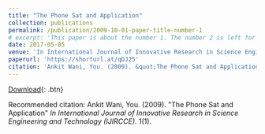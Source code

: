 ```yaml
---
title: "The Phone Sat and Application"
collection: publications
permalink: /publication/2009-10-01-paper-title-number-1
# excerpt: 'This paper is about the number 1. The number 2 is left for future work.'
date: 2017-05-05
venue: 'In International Journal of Innovative Research in Science Engineering and Technology (IJIRCCE)'
paperurl: 'https://shorturl.at/qDJ25'
citation: 'Ankit Wani, You. (2009). &quot;The Phone Sat and Application.&quot; <i>In International Journal of Innovative Research in Science Engineering and Technology (IJIRCCE)</i>. 1(1).'
---
```

[Download](https://shorturl.at/qDJ25){: .btn}

Recommended citation: Ankit Wani, You. (2009). "The Phone Sat and Application" <i>In International Journal of Innovative Research in Science Engineering and Technology (IJIRCCE)</i>. 1(1).
